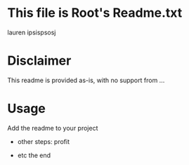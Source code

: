 This file is Root's Readme.txt
================================

lauren ipsispsosj

Disclaimer
==========

This readme is provided as-is, with no support from ...

Usage
=====

Add the readme to your project 


* other steps:
profit

* etc
the end